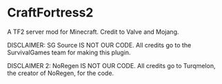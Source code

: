 CraftFortress2
==============

A TF2 server mod for Minecraft. Credit to Valve and Mojang.

DISCLAIMER: SG Source IS NOT OUR CODE. All credits go to the SurvivalGames team for making this plugin.

DISCLAIMER 2: NoRegen IS NOT OUR CODE. All credits go to Turqmelon, the creator of NoRegen, for the code.